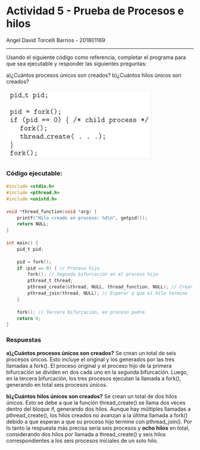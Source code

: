 # Actividad 5 - Prueba de Procesos e hilos
Angel David Torcelli Barrios - 201801169

---

Usando el siguiente código como referencia, completar el programa para que sea ejecutable y responder las siguientes preguntas:

a)¿Cuántos procesos únicos son creados?
b)¿Cuántos hilos únicos son creados?

![Alt text](image.png)

### Código ejecutable:
```c
#include <stdio.h>
#include <pthread.h>
#include <unistd.h>

void *thread_function(void *arg) {
    printf("Hilo creado en proceso: %d\n", getpid());
    return NULL;
}

int main() {
    pid_t pid;

    pid = fork();
    if (pid == 0) { // Proceso hijo
        fork(); // Segunda bifurcación en el proceso hijo
        pthread_t thread;
        pthread_create(&thread, NULL, thread_function, NULL); // Crear un hilo en el proceso hijo
        pthread_join(thread, NULL); // Esperar a que el hilo termine
    }

    fork(); // Tercera bifurcación, en proceso padre
    return 0;
}
``` 

### Respuestas
**a)¿Cuántos procesos únicos son creados?**
Se crean un total de seis procesos únicos. Esto incluye el original y los generados por las tres llamadas a fork(). El proceso original y el proceso hijo de la primera bifurcación se dividen en dos cada uno en la segunda bifurcación. Luego, en la tercera bifurcación, los tres procesos ejecutan la llamada a fork(), generando en total seis procesos únicos.

**b)¿Cuántos hilos únicos son creados?**
Se crean un total de dos hilos únicos. Esto se debe a que la función thread_create() se llama dos veces dentro del bloque if, generando dos hilos. Aunque hay múltiples llamadas a pthread_create(), los hilos creados no avanzan a la última llamada a fork() debido a que esperan a que su proceso hijo termine con pthread_join(). Por lo tanto la respuesta más precisa sería seis procesos y **ocho hilos** en total, considerando dos hilos por llamada a thread_create() y seis hilos correspondientes a los seis procesos iniciales de un solo hilo.

